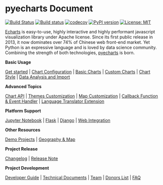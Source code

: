 # pyecharts Document

[![Build Status](https://travis-ci.org/pyecharts/pyecharts.svg?branch=master)](https://travis-ci.org/pyecharts/pyecharts) [![Build status](https://ci.appveyor.com/api/projects/status/81cbsfjpfryv1cl8?svg=true)](https://ci.appveyor.com/project/chenjiandongx/pyecharts) [![codecov](https://codecov.io/gh/pyecharts/pyecharts/branch/master/graph/badge.svg)](https://codecov.io/gh/pyecharts/pyecharts) [![PyPI version](https://badge.fury.io/py/pyecharts.svg)](https://badge.fury.io/py/pyecharts) [![License: MIT](https://img.shields.io/badge/License-MIT-green.svg)](https://opensource.org/licenses/MIT)


[Echarts](https://github.com/ecomfe/echarts) is easy-to-use, highly interactive and highly performant javascript visualization library under Apache license. Since its first public release in 2013, it now dominates over 74% of Chinese web front-end market. Yet Python is an expressive language and is loved by data science community. Combining the strength of both technologies, [pyecharts](https://github.com/pyecharts/pyecharts) is born.

**Basic Usage**

[Get started](en-us/prepare) | [Chart Configuration](en-us/charts_configure) | [Basic Charts](en-us/charts_base) | [Custom Charts](en-us/charts_custom) | [Chart Style](en-us/charts_style) | [Data Analysis and Import](en-us/data_import)

**Advanced Topics**

[Chart API](en-us/api) | [Themes Customization](en-us/themes) | [Map Customization](en-us/customize_map) | [Callback Function & Event Handler](en-us/advanced) | [Language Translator Extension](en-us/translator)

**Platform Support**

[Jupyter Notebook](en-us/jupyter_notebook) | [Flask](en-us/flask) | [Django](en-us/django) | [Web Integration](en-us/web_integration)

**Other Resources**

[Demo Projects](https://github.com/pyecharts/pyecharts-users-cases) | [Geography & Map](en-us/datasets)

**Project Release**

[Changelog](zh-cn/changelog) | [Release Note](zh-cn/release-note)

**Project Development**

[Developer Guide](en-us/for_pyechart_developer) | [Technical Documents](en-us/technical) | [Team](en-us/team) | [Donors List](zh-cn/donors) | [FAQ](en-us/faq)
